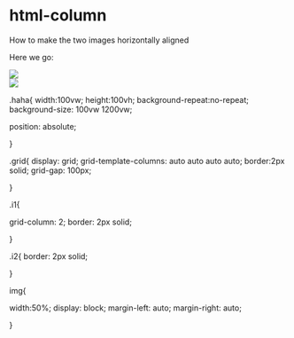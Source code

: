 # html-column
How to make the two images horizontally aligned

Here we go:


<!DOCTYPE html>
<html lang="en">
<head>

  <!-- Basic Page Needs
  –––––––––––––––––––––––––––––––––––––––––––––––––– -->
  <meta charset="utf-8">
  <title>Your page title here :)</title>
  <meta name="description" content="">
  <meta name="author" content="">

  <!-- Mobile Specific Metas
  –––––––––––––––––––––––––––––––––––––––––––––––––– -->
  <meta name="viewport" content="width=device-width, initial-scale=1">

  <!-- FONT
  –––––––––––––––––––––––––––––––––––––––––––––––––– -->
  <link href="//fonts.googleapis.com/css?family=Raleway:400,300,600" rel="stylesheet" type="text/css">

  <!-- CSS
  –––––––––––––––––––––––––––––––––––––––––––––––––– -->
  <link rel="stylesheet" href="css/normalize.css">
  <link rel="stylesheet" href="css/skeleton.css">
  <link rel="stylesheet" href="css/mycss.css">

  <!-- Favicon
  –––––––––––––––––––––––––––––––––––––––––––––––––– -->
  <link rel="icon" type="image/png" href="images/favicon.png">

</head>
<body class="haha">


<div class="grid">
<div class="i1"><img src="images/1.jpg"></div>
<div class="i2"><img src="images/2.jpg"></div>



</class>






</body>
</html>



.haha{
  width:100vw;
  height:100vh;
background-repeat:no-repeat;
background-size: 100vw 1200vw;


position: absolute;




}


.grid{
display: grid;
grid-template-columns: auto auto auto auto;
border:2px solid;
grid-gap: 100px;

}



.i1{

  grid-column: 2;
border: 2px solid;

}

.i2{
border: 2px solid;



}

img{

width:50%;
display: block;
margin-left: auto;
margin-right: auto;

}



